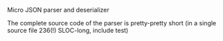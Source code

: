 Micro JSON parser and deserializer

The complete source code of the parser is pretty-pretty short (in a single source file 236(!) SLOC-long, include test)
